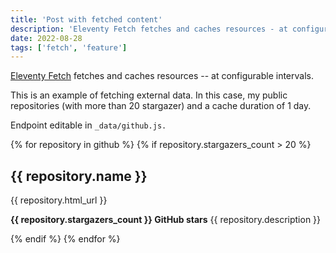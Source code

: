 ```yaml
---
title: 'Post with fetched content'
description: 'Eleventy Fetch fetches and caches resources - at configurable intervals. In this example I am fetching my public repositories with a cache duration of 1 day.'
date: 2022-08-28
tags: ['fetch', 'feature']
---
```


[Eleventy Fetch](https://www.11ty.dev/docs/plugins/fetch/) fetches and caches resources -- at configurable intervals.

This is an example of fetching external data.
In this case, my public repositories (with more than 20 stargazer) and a cache duration of 1 day.

Endpoint editable in `_data/github.js.`

{% for repository in github  %}
{% if repository.stargazers_count > 20 %}

<h2>{{ repository.name }}</h2>

{{ repository.html_url }}

**{{ repository.stargazers_count }} GitHub stars**
{{ repository.description }}

{% endif %}
{% endfor %}